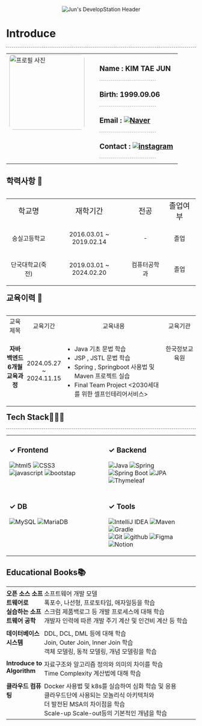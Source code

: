 <p align="center">
  <img src="https://capsule-render.vercel.app/api?type=Transparent&text=Jun%27s%20DevelopStation%20%F0%9F%92%BB&fontAlign=&fontSize=40&animation=twinkling&desc=Welcome%20to%20My%20Repository!%20Backend%20Developer%20Mr.Jun&&descAlignY=70&theme=dark&height=150" alt="Jun's DevelopStation Header">
</p>

<h1>Introduce</h1>
<div style="border-bottom: 1px dashed #666; width: 100%; margin: 10px 0;"></div>

<table align="center" style="width:100%; border:none; border-collapse:collapse; background-color:transparent;">
  <tr>
    <td style="width:50%; vertical-align: top; padding-right: 20px; border:none; background-color:transparent;">
      <img src="https://github.com/user-attachments/assets/6097649c-3f20-48dd-99a4-77ba1b930ffc" width="200px" style="border-radius: 10px; border:none;" alt="프로필 사진">
    </td>
    <td style="width:50%; vertical-align: top; padding-left: 20px; border:none; background-color:transparent; text-align:left;">
      <div style="margin-bottom: 10px;">
        <h3>Name : KIM TAE JUN</h3>
        <div style="width: 150px; border-bottom: 1px dashed #999;"></div>
      </div>
      <div style="margin-bottom: 10px;">
        <h3>Birth: 1999.09.06</h3>
        <div style="width: 150px; border-bottom: 1px dashed #999;"></div>
      </div>
      <div style="margin-bottom: 10px;">
        <h3>Email : <a href="mailto:somang567@naver.com" target="_blank"><img src="https://img.shields.io/badge/Naver-03C75A?style=for-the-badge&logo=naver&logoColor=white" alt="Naver"></a></h3>
        <div style="width: 150px; border-bottom: 1px dashed #999;"></div>
      </div>
      <div style="margin-bottom: 10px;">
        <h3>Contact : <a href="https://www.instagram.com/xroawlns__/" target="_blank"><img src="https://img.shields.io/badge/Instagram-E4405F?style=for-the-badge&logo=instagram&logoColor=white" alt="instagram"></a></h3>
        <div style="width: 150px; border-bottom: 1px dashed #999;"></div>
      </div>
    </td>
  </tr>
</table>

<h2>학력사항 🏫</h2>
<table align="left" style="width:100%; border:none; border-collapse:collapse; background-color:transparent;">
  <tr align="center" style="font-size: 20px;">
    <td>학교명</td>
    <td>재학기간</td>
    <td>전공</td>
    <td>졸업여부</td>
  </tr>
  <tr align="center">
    <td><p>숭실고등학교</p></td>
    <td><p>2016.03.01 ~ 2019.02.14</p></td>
    <td><p>-</p></td>
    <td><p>졸업</p></td>
  </tr>
   <tr align="center">
    <td><p>단국대학교(죽전)</p></td>
    <td><p>2019.03.01 ~ 2024.02.20</p></td>
    <td><p>컴퓨터공학과</p></td>
    <td><p>졸업</p></td>
  </tr>
</table>
<hr>
<h2 align="left" style="width:100%">교육이력 📑</h2>
<table align="left" style="width:100%; border:none; border-collapse:collapse; background-color:transparent;">
  <tr align="center"> 
    <td>교육제목</td>
    <td>교육기간</td>
    <td>교육내용</td>
    <td>교육기관</td>
  </tr>
  <tr>
    <td style="width:10%; vertical-align: top; padding: 5px 0px; border:none; background-color:transparent; font-weight:bold;">
      <p align="center">자바 백엔드 6개월 교육과정</p>
    </td>
    <td style="width:10%;">
      <p align="center">2024.05.27 ~ 2024.11.15</p>
    </td>
    <td style="width: 60%; vertical-align: top; padding: 5px 0px; border:none; background-color:transparent;">
     <ul>
        <li>Java 기초 문법 학습</li>
        <li>JSP , JSTL 문법 학습</li>
        <li>Spring , Springboot 사용법 및 Maven 프로젝트 실습</li>
        <li>Final Team Project <2030세대를 위한 셀프인테리어서비스></li>
    </ul>
    </td>
    <td style="width: 20%; vertical-align: top; padding: 5px 0px; border:none; background-color:transparent;">
      <p align="center">한국정보교육원</p>
    </td>
  </tr>
</table>

<br><br><br><br><br><br><br>
                  
<h2>Tech Stack🧑🏻‍💻</h2>
<div style="border-bottom: 1px dashed #666; width: 100%; margin: 10px 0;"></div>

<table style="width:100%; border:none; border-collapse:collapse; background-color:transparent;">
  <tr>
    <td style="width:50%; vertical-align: top; padding-right: 20px; border:none; background-color:transparent;">
      <h3>✓ Frontend</h3>
      <p>
        <img src="https://img.shields.io/badge/HTML5-E34F26?style=for-the-badge&logo=html5&logoColor=white" alt="html5">
        <img src="https://img.shields.io/badge/CSS3-1572B6?style=for-the-badge&logo=css3&logoColor=white" alt="CSS3">
        <br>
        <img src="https://img.shields.io/badge/Javascript-F7DF1E?style=for-the-badge&logo=javascript&logoColor=white" alt="javascript">
        <img src="https://img.shields.io/badge/Bootstrap-7952B3?style=for-the-badge&logo=bootstrap&logoColor=white" alt="bootstap">
      </p>
    </td>
    <td style="width:50%; vertical-align: top; padding-left: 20px; border:none; background-color:transparent;">
      <h3>✓ Backend</h3>
      <p>
        <img src="https://img.shields.io/badge/Java-007396?style=for-the-badge&logo=java&logoColor=white" alt="Java">
        <img src="https://img.shields.io/badge/Spring-6DB33F?style=for-the-badge&logo=spring&logoColor=white" alt="Spring">
        <br>
        <img src="https://img.shields.io/badge/SpringBoot-13C100?style=for-the-badge&logo=spring%20boot&logoColor=white" alt="Spring Boot">
        <img src="https://img.shields.io/badge/JPA-6DB33F?style=for-the-badge&logo=hibernate&logoColor=white" alt="JPA">
        <img src="https://img.shields.io/badge/Thymeleaf-005F0F?style=for-the-badge&logo=thymeleaf&logoColor=white" alt="Thymeleaf">
      </p>
    </td>
  </tr>
  <tr>
    <td style="width:50%; vertical-align: top; padding-right: 20px; border:none; background-color:transparent;">
      <h3>✓ DB</h3>
      <p>
        <img src="https://img.shields.io/badge/MySQL-4479A1?style=for-the-badge&logo=mysql&logoColor=white" alt="MySQL">
        <img src="https://img.shields.io/badge/MariaDB-003545?style=for-the-badge&logo=mariadb&logoColor=white" alt="MariaDB">
      </p>
    </td>
    <td style="width:50%; vertical-align: top; padding-left: 20px; border:none; background-color:transparent;">
      <h3>✓ Tools</h3>
      <p>
        <img src="https://img.shields.io/badge/IntelliJ_IDEA-000000?style=for-the-badge&logo=intellij-idea&logoColor=white" alt="IntelliJ IDEA">
        <img src="https://img.shields.io/badge/Maven-C71A36?style=for-the-badge&logo=apache-maven&logoColor=white" alt="Maven">
        <img src="https://img.shields.io/badge/Gradle-02303A?style=for-the-badge&logo=gradle&logoColor=white" alt="Gradle">
        <br>
        <img src="https://img.shields.io/badge/Git-F05032?style=for-the-badge&logo=git&logoColor=white" alt="Git">
        <img src="https://img.shields.io/badge/github-181717?style=for-the-badge&logo=github&logoColor=white" alt="github">
        <img src="https://img.shields.io/badge/Figma-F24E1E?style=for-the-badge&logo=figma&logoColor=white" alt="Figma">
        <img src="https://img.shields.io/badge/Notion-000000?style=for-the-badge&logo=notion&logoColor=black" alt="Notion">
      </p>
    </td>
  </tr>
</table>


<h2>Educational Books📚</h2>
<table style="width:100%; border:none; border-collapse:collapse; background-color:transparent;">
  <tr>
    <td style="width:20%; vertical-align: top; padding: 5px 0px; border:none; background-color:transparent; font-weight:bold;">오픈 소스 소프트웨어로<br>실습하는 소프트웨어 공학</td>
    <td style="width:80%; vertical-align: top; padding: 5px 0px; border:none; background-color:transparent;">
      <ul style="list-style-type:none; margin:0; padding-left:0;">
        <li>소프트웨어 개발 모델</li>
        <li>폭포수, 나선형, 프로토타입, 애자일등을 학습</li>
        <li>스크럼 제품백로그 등 개발 프로세스에 대해 학습</li>
        <li>개발자 인력에 따른 개발 주기 계산 및 인건비 계산 등 학습</li>
      </ul>
    </td>
  </tr>
  <tr>
    <td style="width:20%; vertical-align: top; padding: 5px 0px; border:none; background-color:transparent; font-weight:bold;">데이터베이스 시스템</td>
    <td style="width:80%; vertical-align: top; padding: 5px 0px; border:none; background-color:transparent;">
      <ul style="list-style-type:none; margin:0; padding-left:0;">
        <li>DDL, DCL, DML 등에 대해 학습</li>
        <li>Join, Outer Join, Inner Join 학습</li>
        <li>객체 모델링, 동적 모델링, 개념 모델링을 학습</li>
      </ul>
    </td>
  </tr>
  <tr>
    <td style="width:20%; vertical-align: top; padding: 5px 0px; border:none; background-color:transparent; font-weight:bold;">Introduce to Algorithm</td>
    <td style="width:80%; vertical-align: top; padding: 5px 0px; border:none; background-color:transparent;">
      <ul style="list-style-type:none; margin:0; padding-left:0;">
        <li>자료구조와 알고리즘 정의와 의미의 차이를 학습</li>
        <li>Time Complexity 계산법에 대해 학습</li>
      </ul>
    </td>
  </tr>
  <tr>
    <td style="width:20%; vertical-align: top; padding: 5px 0px; border:none; background-color:transparent; font-weight:bold;">클라우드 컴퓨팅</td>
    <td style="width:80%; vertical-align: top; padding: 5px 0px; border:none; background-color:transparent;">
      <ul style="list-style-type:none; margin:0; padding-left:0;">
        <li>Docker 사용법 및 k8s를 실습하여 심화 학습 및 응용</li>
        <li>클라우드단에 사용되는 모놀리식 아키텍처와<br>더 발전된 MSA의 차이점을 학습</li>
        <li>Scale-up Scale-out등의 기본적인 개념을 학습</li>
      </ul>
    </td>
  </tr>
</table>
